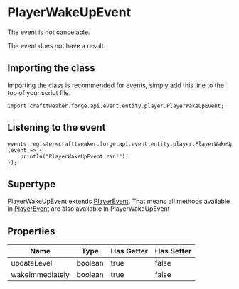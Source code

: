 # PlayerWakeUpEvent

The event is not cancelable.

The event does not have a result.

## Importing the class

Importing the class is recommended for events, simply add this line to the top of your script file.
```zenscript
import crafttweaker.forge.api.event.entity.player.PlayerWakeUpEvent;
```


## Listening to the event

```zenscript
events.register<crafttweaker.forge.api.event.entity.player.PlayerWakeUpEvent>(event => {
    println("PlayerWakeUpEvent ran!");
});
```


## Supertype

PlayerWakeUpEvent extends [PlayerEvent](/forge/api/event/entity/player/PlayerEvent). That means all methods available in [PlayerEvent](/forge/api/event/entity/player/PlayerEvent) are also available in PlayerWakeUpEvent

## Properties

|      Name       |  Type   | Has Getter | Has Setter |
|-----------------|---------|------------|------------|
| updateLevel     | boolean | true       | false      |
| wakeImmediately | boolean | true       | false      |

